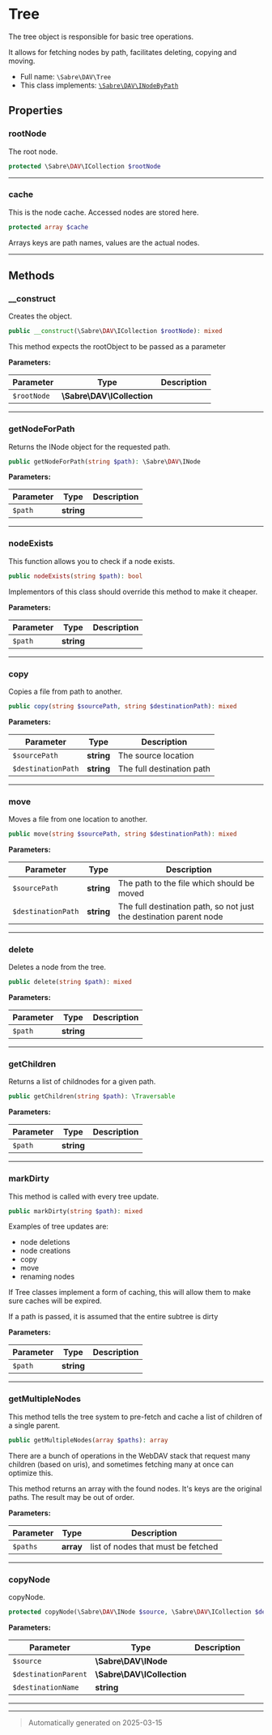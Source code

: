 
# Tree

The tree object is responsible for basic tree operations.

It allows for fetching nodes by path, facilitates deleting, copying and
moving.

* Full name: `\Sabre\DAV\Tree`
* This class implements:
[`\Sabre\DAV\INodeByPath`](./INodeByPath.md)



## Properties


### rootNode

The root node.

```php
protected \Sabre\DAV\ICollection $rootNode
```






***

### cache

This is the node cache. Accessed nodes are stored here.

```php
protected array $cache
```

Arrays keys are path names, values are the actual nodes.




***

## Methods


### __construct

Creates the object.

```php
public __construct(\Sabre\DAV\ICollection $rootNode): mixed
```

This method expects the rootObject to be passed as a parameter






**Parameters:**

| Parameter | Type | Description |
|-----------|------|-------------|
| `$rootNode` | **\Sabre\DAV\ICollection** |  |





***

### getNodeForPath

Returns the INode object for the requested path.

```php
public getNodeForPath(string $path): \Sabre\DAV\INode
```








**Parameters:**

| Parameter | Type | Description |
|-----------|------|-------------|
| `$path` | **string** |  |





***

### nodeExists

This function allows you to check if a node exists.

```php
public nodeExists(string $path): bool
```

Implementors of this class should override this method to make
it cheaper.






**Parameters:**

| Parameter | Type | Description |
|-----------|------|-------------|
| `$path` | **string** |  |





***

### copy

Copies a file from path to another.

```php
public copy(string $sourcePath, string $destinationPath): mixed
```








**Parameters:**

| Parameter | Type | Description |
|-----------|------|-------------|
| `$sourcePath` | **string** | The source location |
| `$destinationPath` | **string** | The full destination path |





***

### move

Moves a file from one location to another.

```php
public move(string $sourcePath, string $destinationPath): mixed
```








**Parameters:**

| Parameter | Type | Description |
|-----------|------|-------------|
| `$sourcePath` | **string** | The path to the file which should be moved |
| `$destinationPath` | **string** | The full destination path, so not just the destination parent node |





***

### delete

Deletes a node from the tree.

```php
public delete(string $path): mixed
```








**Parameters:**

| Parameter | Type | Description |
|-----------|------|-------------|
| `$path` | **string** |  |





***

### getChildren

Returns a list of childnodes for a given path.

```php
public getChildren(string $path): \Traversable
```








**Parameters:**

| Parameter | Type | Description |
|-----------|------|-------------|
| `$path` | **string** |  |





***

### markDirty

This method is called with every tree update.

```php
public markDirty(string $path): mixed
```

Examples of tree updates are:
  * node deletions
  * node creations
  * copy
  * move
  * renaming nodes

If Tree classes implement a form of caching, this will allow
them to make sure caches will be expired.

If a path is passed, it is assumed that the entire subtree is dirty






**Parameters:**

| Parameter | Type | Description |
|-----------|------|-------------|
| `$path` | **string** |  |





***

### getMultipleNodes

This method tells the tree system to pre-fetch and cache a list of
children of a single parent.

```php
public getMultipleNodes(array $paths): array
```

There are a bunch of operations in the WebDAV stack that request many
children (based on uris), and sometimes fetching many at once can
optimize this.

This method returns an array with the found nodes. It's keys are the
original paths. The result may be out of order.






**Parameters:**

| Parameter | Type | Description |
|-----------|------|-------------|
| `$paths` | **array** | list of nodes that must be fetched |





***

### copyNode

copyNode.

```php
protected copyNode(\Sabre\DAV\INode $source, \Sabre\DAV\ICollection $destinationParent, string $destinationName = null): mixed
```








**Parameters:**

| Parameter | Type | Description |
|-----------|------|-------------|
| `$source` | **\Sabre\DAV\INode** |  |
| `$destinationParent` | **\Sabre\DAV\ICollection** |  |
| `$destinationName` | **string** |  |





***


***
> Automatically generated on 2025-03-15
